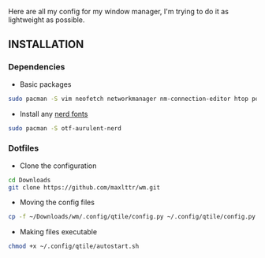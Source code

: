 Here are all my config for my window manager, I'm trying to do it as lightweight as possible.

## INSTALLATION
<div/>


<summary><h3>Dependencies</h3></summary>

- Basic packages
  
```sh
sudo pacman -S vim neofetch networkmanager nm-connection-editor htop polybar qtile firefox rofi
```

- Install any [nerd fonts](https://archlinux.org/groups/x86_64/nerd-fonts/)

```sh
sudo pacman -S otf-aurulent-nerd
```
<summary><h3>Dotfiles</h3></summary>

- Clone the configuration

```sh
cd Downloads
git clone https://github.com/maxlttr/wm.git
```
- Moving the config files
```sh
cp -f ~/Downloads/wm/.config/qtile/config.py ~/.config/qtile/config.py && cp -f ~/Downloads/wm/.config/qtile/autostart.sh && mkdir ~/.config/polybar/ && cp ~/Downloads/wm/.config/polybar/config.ini ~/.config/polybar/config.ini && mv ~/Downloads/wm/themes/image.jpg ~/Downloads/image.jpg
```
- Making files executable
```sh
chmod +x ~/.config/qtile/autostart.sh
```
